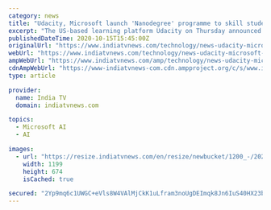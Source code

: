 ```yaml
---
category: news
title: "Udacity, Microsoft launch 'Nanodegree' programme to skill students"
excerpt: "The US-based learning platform Udacity on Thursday announced a partnership with Microsoft to launch Microsoft Azure 'Nanodegree' programme, which will strengthen the machine learning (ML ..."
publishedDateTime: 2020-10-15T15:45:00Z
originalUrl: "https://www.indiatvnews.com/technology/news-udacity-microsoft-launch-nanodegree-programme-to-skill-students-657232"
webUrl: "https://www.indiatvnews.com/technology/news-udacity-microsoft-launch-nanodegree-programme-to-skill-students-657232"
ampWebUrl: "https://www.indiatvnews.com/amp/technology/news-udacity-microsoft-launch-nanodegree-programme-to-skill-students-657232"
cdnAmpWebUrl: "https://www-indiatvnews-com.cdn.ampproject.org/c/s/www.indiatvnews.com/amp/technology/news-udacity-microsoft-launch-nanodegree-programme-to-skill-students-657232"
type: article

provider:
  name: India TV
  domain: indiatvnews.com

topics:
  - Microsoft AI
  - AI

images:
  - url: "https://resize.indiatvnews.com/en/resize/newbucket/1200_-/2020/10/microsoft-1602776417.jpg"
    width: 1199
    height: 674
    isCached: true

secured: "2Yp9mq6c1UWGC+eVls8W4VAlMjCkK1uLfram3noUgDEImqk8Jn6IuS40HX23bba9GGPzLQL/nZHG6ecXdnYaFC5oBGZpoJdwDoAKKLSCMsPc1F+KCUfeJowDC9GSWJn/Zy0KsxKiy0AKVIJwfqjh9gw0hBDMUEBFuz4CZVbxc6FLjCTzlf5aCDaKNWR6ZPyBAI85TSKo31pK9XU4REU2/e/nBHF4kh2YJV/NAYDUIe+qQMoGNweFTenuVjs1FWa2kU/0ocLrEB69KnJUIrLUHSrRpc/hsP5HTZ0r7Yee3iMMdlwAcjnKZl0fuhA628xkgqINInhofOT+s1pd8ny5abaykgZ47bXuhdOVnFEpvLA=;0DPLX9/ugmyU6wie8o82BA=="
---
```


